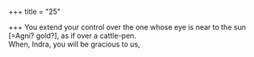 +++
title = "25"

+++
You extend your control over the one whose eye is near to the sun  [=Agni? gold?], as if over a cattle-pen.  
When, Indra, you will be gracious to us,  